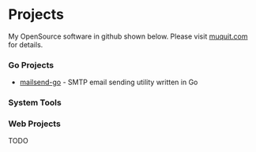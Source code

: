 # Projects

My OpenSource software in github shown below. Please visit
[muquit.com](https://muquit.com/muquit/software) for details.

### Go Projects
- [mailsend-go](https://github.com/muquit/mailsend-go) - SMTP email sending utility written in Go

### System Tools

### Web Projects

TODO
